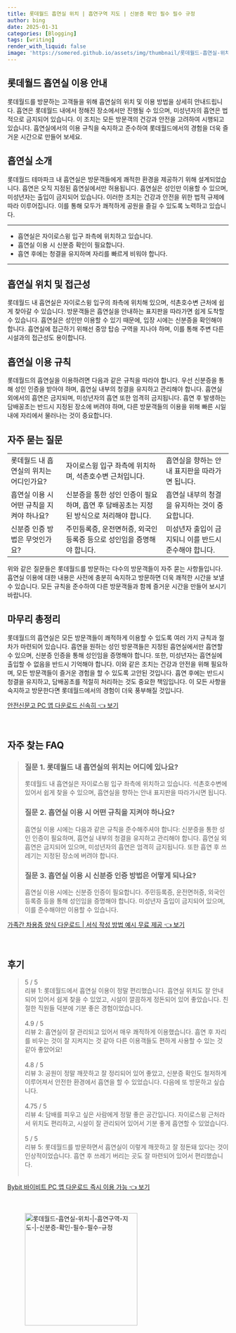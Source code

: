 ```yaml
---
title: 롯데월드 흡연실 위치 | 흡연구역 지도 | 신분증 확인 필수 필수 규정
author: bing
date: 2025-01-31
categories: [Blogging]
tags: [writing]
render_with_liquid: false
image: 'https://somered.github.io/assets/img/thumbnail/롯데월드-흡연실-위치-|-흡연구역-지도-|-신분증-확인-필수-필수-규정.webp'
---
```



<h2 id='롯데월드_흡연실_이용안내'>롯데월드 흡연실 이용 안내</h2>

<p>롯데월드를 방문하는 고객들을 위해 흡연실의 위치 및 이용 방법을 상세히 안내드립니다. 흡연은 롯데월드 내에서 정해진 장소에서만 진행될 수 있으며, 미성년자의 흡연은 법적으로 금지되어 있습니다. 이 조치는 모든 방문객의 건강과 안전을 고려하여 시행되고 있습니다. 흡연실에서의 이용 규칙을 숙지하고 준수하여 롯데월드에서의 경험을 더욱 즐거운 시간으로 만들어 보세요.</p>

<h2 id='흡연실_소개'>흡연실 소개</h2>

<p>롯데월드 테마파크 내 흡연실은 방문객들에게 쾌적한 환경을 제공하기 위해 설계되었습니다. 흡연은 오직 지정된 흡연실에서만 허용됩니다. 흡연실은 성인만 이용할 수 있으며, 미성년자는 출입이 금지되어 있습니다. 이러한 조치는 건강과 안전을 위한 법적 규제에 따라 이루어집니다. 이를 통해 모두가 쾌적하게 공원을 즐길 수 있도록 노력하고 있습니다.</p>

<hr />

<ul>
    <li>흡연실은 자이로스윙 입구 좌측에 위치하고 있습니다.</li>
    <li>흡연실 이용 시 신분증 확인이 필요합니다.</li>
    <li>흡연 후에는 청결을 유지하며 자리를 빠르게 비워야 합니다.</li>
</ul>

<hr />

<h2 id='흡연실_위치_및_접근성'>흡연실 위치 및 접근성</h2>

<p>롯데월드 내 흡연실은 자이로스윙 입구의 좌측에 위치해 있으며, 석촌호수변 근처에 쉽게 찾아갈 수 있습니다. 방문객들은 흡연실을 안내하는 표지판을 따라가면 쉽게 도착할 수 있습니다. 흡연실은 성인만 이용할 수 있기 때문에, 입장 시에는 신분증을 확인해야 합니다. 흡연실에 접근하기 위해선 중앙 탑승 구역을 지나야 하며, 이를 통해 주변 다른 시설과의 접근성도 용이합니다.</p>

<h2 id='흡연실_이용_규칙'>흡연실 이용 규칙</h2>

<p>롯데월드의 흡연실을 이용하려면 다음과 같은 규칙을 따라야 합니다. 우선 신분증을 통해 성인 인증을 받아야 하며, 흡연실 내부의 청결을 유지하고 관리해야 합니다. 흡연실 외에서의 흡연은 금지되며, 미성년자의 흡연 또한 엄격히 금지됩니다. 흡연 후 발생하는 담배꽁초는 반드시 지정된 장소에 버려야 하며, 다른 방문객들의 이용을 위해 빠른 시일 내에 자리에서 물러나는 것이 중요합니다.</p>

<h2 id='자주_묻는_질문'>자주 묻는 질문</h2>

<table>
    <tr>
        <td>롯데월드 내 흡연실의 위치는 어디인가요?</td>
        <td>자이로스윙 입구 좌측에 위치하며, 석촌호수변 근처입니다.</td>
        <td>흡연실을 향하는 안내 표지판을 따라가면 됩니다.</td>
    </tr>
    <tr>
        <td>흡연실 이용 시 어떤 규칙을 지켜야 하나요?</td>
        <td>신분증을 통한 성인 인증이 필요하며, 흡연 후 담배꽁초는 지정된 방식으로 처리해야 합니다.</td>
        <td>흡연실 내부의 청결을 유지하는 것이 중요합니다.</td>
    </tr>
    <tr>
        <td>신분증 인증 방법은 무엇인가요?</td>
        <td>주민등록증, 운전면허증, 외국인등록증 등으로 성인임을 증명해야 합니다.</td>
        <td>미성년자 출입이 금지되니 이를 반드시 준수해야 합니다.</td>
    </tr>
</table>

<p>위와 같은 질문들은 롯데월드를 방문하는 다수의 방문객들이 자주 묻는 사항들입니다. 흡연실 이용에 대한 내용은 사전에 충분히 숙지하고 방문하면 더욱 쾌적한 시간을 보낼 수 있습니다. 모든 규칙을 준수하여 다른 방문객들과 함께 즐거운 시간을 만들어 보시기 바랍니다.</p>

<h2 id='마무리_총정리'>마무리 총정리</h2>

<p>롯데월드의 흡연실은 모든 방문객들이 쾌적하게 이용할 수 있도록 여러 가지 규칙과 절차가 마련되어 있습니다. 흡연을 원하는 성인 방문객들은 지정된 흡연실에서만 흡연할 수 있으며, 신분증 인증을 통해 성인임을 증명해야 합니다. 또한, 미성년자는 흡연실에 출입할 수 없음을 반드시 기억해야 합니다. 이와 같은 조치는 건강과 안전을 위해 필요하며, 모든 방문객들이 즐거운 경험을 할 수 있도록 고안된 것입니다. 흡연 후에는 반드시 청결을 유지하고, 담배꽁초를 적절히 처리하는 것도 중요한 책임입니다. 이 모든 사항을 숙지하고 방문한다면 롯데월드에서의 경험이 더욱 풍부해질 것입니다.</p>


<p><a class="click-button" title="안전신문고 PC 앱 다운로드 신속히" href="https://somered.github.io/posts/%EC%95%88%EC%A0%84%EC%8B%A0%EB%AC%B8%EA%B3%A0-PC-%EC%95%B1-%EB%8B%A4%EC%9A%B4%EB%A1%9C%EB%93%9C-%EC%8B%A0%EC%86%8D%ED%9E%88/" rel="dofollow">안전신문고 PC 앱 다운로드 신속히 👈 보기</a></p><br>
<h2 id='자주_찾는_FAQ'>자주 찾는 FAQ</h2>
<div itemscope="" itemtype="https://schema.org/FAQPage"> 
<blockquote> 
<div itemscope="" itemprop="mainEntity" itemtype="https://schema.org/Question"> 
<h3 itemprop="name">질문 1. 롯데월드 내 흡연실의 위치는 어디에 있나요?</h3> 
<div itemscope="" itemprop="acceptedAnswer" itemtype="https://schema.org/Answer"> 
<span itemprop="text"> 
<p>롯데월드 내 흡연실은 자이로스윙 입구 좌측에 위치하고 있습니다. 석촌호수변에 있어서 쉽게 찾을 수 있으며, 흡연실을 향하는 안내 표지판을 따라가시면 됩니다.</p> 
</span> 
</div> 
</div> 

<div itemscope="" itemprop="mainEntity" itemtype="https://schema.org/Question"> 
<h3 itemprop="name">질문 2. 흡연실 이용 시 어떤 규칙을 지켜야 하나요?</h3> 
<div itemscope="" itemprop="acceptedAnswer" itemtype="https://schema.org/Answer"> 
<span itemprop="text"> 
<p>흡연실 이용 시에는 다음과 같은 규칙을 준수해주셔야 합니다: 신분증을 통한 성인 인증이 필요하며, 흡연실 내부의 청결을 유지하고 관리해야 합니다. 흡연실 외 흡연은 금지되어 있으며, 미성년자의 흡연은 엄격히 금지됩니다. 또한 흡연 후 쓰레기는 지정된 장소에 버려야 합니다.</p> 
</span> 
</div> 
</div> 

<div itemscope="" itemprop="mainEntity" itemtype="https://schema.org/Question"> 
<h3 itemprop="name">질문 3. 흡연실 이용 시 신분증 인증 방법은 어떻게 되나요?</h3> 
<div itemscope="" itemprop="acceptedAnswer" itemtype="https://schema.org/Answer"> 
<span itemprop="text"> 
<p>흡연실 이용 시에는 신분증 인증이 필요합니다. 주민등록증, 운전면허증, 외국인등록증 등을 통해 성인임을 증명해야 합니다. 미성년자 출입이 금지되어 있으며, 이를 준수해야만 이용할 수 있습니다.</p> 
</span> 
</div> 
</div> 
</blockquote> 
</div>
<p><a class="click-button" title="가족간 차용증 양식 다운로드 | 서식 작성 방법 예시 무료 제공" href="https://somered.github.io/posts/%EA%B0%80%EC%A1%B1%EA%B0%84-%EC%B0%A8%EC%9A%A9%EC%A6%9D-%EC%96%91%EC%8B%9D-%EB%8B%A4%EC%9A%B4%EB%A1%9C%EB%93%9C-%EC%84%9C%EC%8B%9D-%EC%9E%91%EC%84%B1-%EB%B0%A9%EB%B2%95-%EC%98%88%EC%8B%9C-%EB%AC%B4%EB%A3%8C-%EC%A0%9C%EA%B3%B5/" rel="dofollow">가족간 차용증 양식 다운로드 | 서식 작성 방법 예시 무료 제공 👈 보기</a></p><br>
<h2 id='후기'>후기</h2>
<div itemscope itemtype="https://schema.org/Product">
  <blockquote>
  <div itemprop="review" itemscope itemtype="https://schema.org/Review">
      <div itemprop="reviewRating" itemscope itemtype="https://schema.org/Rating"> <span itemprop="ratingValue">5</span> / <span itemprop="bestRating">5</span> </div>
      <span itemprop="reviewBody">리뷰 1: 롯데월드에서 흡연실 이용이 정말 편리했습니다. 흡연실 위치도 잘 안내되어 있어서 쉽게 찾을 수 있었고, 시설이 깔끔하게 정돈되어 있어 좋았습니다. 친절한 직원들 덕분에 기분 좋은 경험이었습니다.</span>
  </div>
  <br>
  <div itemprop="review" itemscope itemtype="https://schema.org/Review">
      <div itemprop="reviewRating" itemscope itemtype="https://schema.org/Rating"> <span itemprop="ratingValue">4.9</span> / <span itemprop="bestRating">5</span> </div>
      <span itemprop="reviewBody">리뷰 2: 흡연실이 잘 관리되고 있어서 매우 쾌적하게 이용했습니다. 흡연 후 자리를 비우는 것이 잘 지켜지는 것 같아 다른 이용객들도 편하게 사용할 수 있는 것 같아 좋았어요!</span>
  </div>
  <br>
  <div itemprop="review" itemscope itemtype="https://schema.org/Review">
      <div itemprop="reviewRating" itemscope itemtype="https://schema.org/Rating"> <span itemprop="ratingValue">4.8</span> / <span itemprop="bestRating">5</span> </div>
      <span itemprop="reviewBody">리뷰 3: 공원이 정말 깨끗하고 잘 정리되어 있어 좋았고, 신분증 확인도 철저하게 이루어져서 안전한 환경에서 흡연을 할 수 있었습니다. 다음에 또 방문하고 싶습니다.</span>
  </div>
  <br>
  <div itemprop="review" itemscope itemtype="https://schema.org/Review">
      <div itemprop="reviewRating" itemscope itemtype="https://schema.org/Rating"> <span itemprop="ratingValue">4.75</span> / <span itemprop="bestRating">5</span> </div>
      <span itemprop="reviewBody">리뷰 4: 담배를 피우고 싶은 사람에게 정말 좋은 공간입니다. 자이로스윙 근처라서 위치도 편리하고, 시설이 잘 관리되어 있어서 기분 좋게 흡연할 수 있었습니다.</span>
  </div>
  <br>
  <div itemprop="review" itemscope itemtype="https://schema.org/Review">
      <div itemprop="reviewRating" itemscope itemtype="https://schema.org/Rating"> <span itemprop="ratingValue">5</span> / <span itemprop="bestRating">5</span> </div>
      <span itemprop="reviewBody">리뷰 5: 롯데월드를 방문하면서 흡연실이 이렇게 깨끗하고 잘 정돈돼 있다는 것이 인상적이었습니다. 흡연 후 쓰레기 버리는 곳도 잘 마련되어 있어서 편리했습니다.</span>
  </div>
  <br>
  </blockquote>
</div>
<p><a class="click-button" title="Bybit 바이비트 PC 앱 다운로드 즉시 이용 가능" href="https://somered.github.io/posts/Bybit-%EB%B0%94%EC%9D%B4%EB%B9%84%ED%8A%B8-PC-%EC%95%B1-%EB%8B%A4%EC%9A%B4%EB%A1%9C%EB%93%9C-%EC%A6%89%EC%8B%9C-%EC%9D%B4%EC%9A%A9-%EA%B0%80%EB%8A%A5/" rel="dofollow">Bybit 바이비트 PC 앱 다운로드 즉시 이용 가능 👈 보기</a></p><br>
<figure class="image"><img src="https://somered.github.io/assets/img/thumbnail/롯데월드-흡연실-위치-|-흡연구역-지도-|-신분증-확인-필수-필수-규정.webp" alt="롯데월드-흡연실-위치-|-흡연구역-지도-|-신분증-확인-필수-필수-규정" width="256" height="256"></figure>